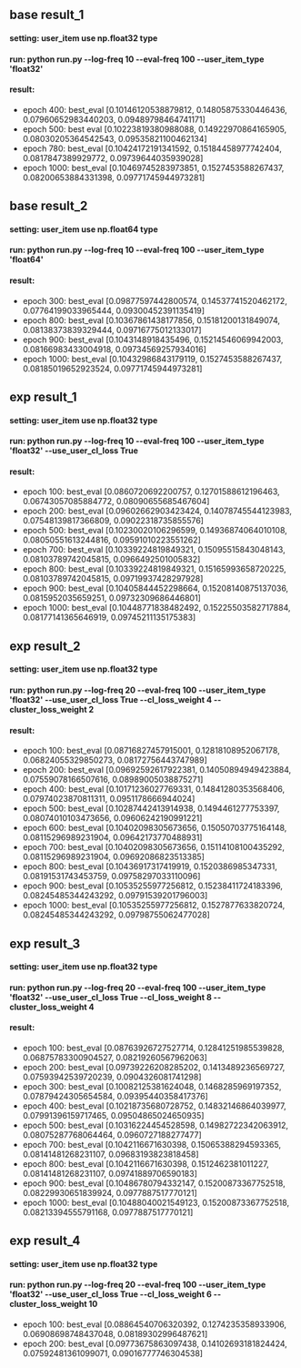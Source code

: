 ## base result_1
#### setting: user_item use np.float32 type 
#### run: python run.py --log-freq 10 --eval-freq 100 --user_item_type 'float32'
#### result:
* epoch 400: best_eval [0.10146120538879812, 0.14805875330446436, 0.07960652983440203, 0.09489798464741171]
* epoch 500: best eval [0.10223819380988088, 0.14922970864165905, 0.08030205364542543, 0.09535821100462134]
* epoch 780: best_eval [0.10424172191341592, 0.15184458977742404, 0.0817847389929772, 0.09739644035939028]
* epoch 1000: best_eval [0.10469745283973851, 0.1527453588267437, 0.08200653884331398, 0.09771745944973281]

## base result_2
#### setting: user_item use np.float64 type
#### run: python run.py --log-freq 10 --eval-freq 100 --user_item_type 'float64'
#### result:
* epoch 300: best_eval [0.09877597442800574, 0.14537741520462172, 0.07764199033965444, 0.09300452391135419]
* epoch 800: best_eval [0.10367861438177856, 0.15181200131849074, 0.08138373839329444, 0.09716775012133017]
* epoch 900: best_eval [0.1043148918435496, 0.15214546069942003, 0.08166983433004918, 0.09734569257934016]
* epoch 1000: best_eval [0.10432986843179119, 0.1527453588267437, 0.08185019652923524, 0.09771745944973281]

## exp result_1
#### setting: user_item use np.float32 type
#### run: python run.py --log-freq 10 --eval-freq 100 --user_item_type 'float32' --use_user_cl_loss True
#### result:
* epoch 100: best_eval [0.0860720692200757, 0.12701588612196463, 0.06743057085884772, 0.08090655685467604]
* epoch 200: best_eval [0.09602662903423424, 0.14078745544123983, 0.07548139817366809, 0.09022318735855576]
* epoch 500: best_eval [0.10230020106296599, 0.14936874064010108, 0.08050551613244816, 0.09591010223551262]
* epoch 700: best_eval [0.10339224819849321, 0.15095515843048143, 0.08103789742045815, 0.0966492501005832]
* epoch 800: best_eval [0.10339224819849321, 0.15165993658720225, 0.08103789742045815, 0.09719937428297928]
* epoch 900: best_eval [0.10405844452298664, 0.15208140875137036, 0.0815952035659251, 0.09732309686446801]
* epoch 1000: best_eval [0.10448771838482492, 0.15225503582717884, 0.08177141365646919, 0.09745211135175383]

## exp result_2
#### setting: user_item use np.float32 type
#### run: python run.py --log-freq 20 --eval-freq 100 --user_item_type 'float32' --use_user_cl_loss True --cl_loss_weight 4 --cluster_loss_weight 2
#### result:
* epoch 100: best_eval [0.08716827457915001, 0.12818108952067178, 0.06824055329850273, 0.08172756443747989]
* epoch 200: best_eval [0.09692592617922381, 0.14050894949423884, 0.07559078166507616, 0.08989005038875271]
* epoch 400: best_eval [0.10171236027769331, 0.14841280353568406, 0.07974023870811311, 0.0951178666944024]
* epoch 500: best_eval [0.10287442413914938, 0.1494461277753397, 0.08074010103473656, 0.09606242190991221]
* epoch 600: best_eval [0.10402098305673656, 0.15050703775164148, 0.08115296989231904, 0.09642173770488931]
* epoch 700: best_eval [0.10402098305673656, 0.15114108100435292, 0.08115296989231904, 0.09692086823513385]
* epoch 800: best_eval [0.10436917317419919, 0.1520386985347331, 0.08191531743453759, 0.09758297033110096]
* epoch 900: best_eval [0.10535255977256812, 0.15238411724183396, 0.08245485344243292, 0.09791539201796003]
* epoch 1000: best_eval [0.10535255977256812, 0.1527877633820724, 0.08245485344243292, 0.09798755062477028]

## exp result_3
#### setting: user_item use np.float32 type
#### run: python run.py --log-freq 20 --eval-freq 100 --user_item_type 'float32' --use_user_cl_loss True --cl_loss_weight 8 --cluster_loss_weight 4
#### result:
* epoch 100: best_eval [0.08763926727527714, 0.12841251985539828, 0.06875783300904527, 0.08219260567962063]
* epoch 200: best_eval [0.09739226208285202, 0.1413489236569727, 0.07593942539720239, 0.0904326081741298]
* epoch 300: best_eval [0.10082125381624048, 0.1468285969197352, 0.07879424305654584, 0.09395440358417376]
* epoch 400: best_eval [0.10218735680728752, 0.14832146864039977, 0.07991396159717465, 0.09504865024650935]
* epoch 500: best_eval [0.10316224454528598, 0.14982722342063912, 0.08075287768064464, 0.0960727188277477]
* epoch 700: best_eval [0.1042116671630398, 0.15065388294593365, 0.08141481268231107, 0.09683193823818458]
* epoch 800: best_eval [0.1042116671630398, 0.1512462381011227, 0.08141481268231107, 0.09741889706590183]
* epoch 900: best_eval [0.10486780794332147, 0.15200873367752518, 0.08229930651839924, 0.0977887517770121]
* epoch 1000: best_eval [0.10488040021549123, 0.15200873367752518, 0.08213394555791168, 0.0977887517770121]

## exp result_4
#### setting: user_item use np.float32 type
#### run: python run.py --log-freq 20 --eval-freq 100 --user_item_type 'float32' --use_user_cl_loss True --cl_loss_weight 6 --cluster_loss_weight 10
* epoch 100: best_eval [0.08864540706320392, 0.1274235358933906, 0.06908698748437048, 0.08189302996487621]
* epoch 200: best_eval [0.09773675863097438, 0.14102693181824424, 0.07592481361099071, 0.09016777746304538]